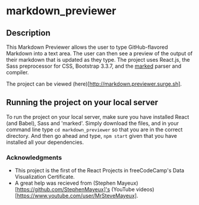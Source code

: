 # markdown_previewer

## Description
This Markdown Previewer allows the user to type GitHub-flavored Markdown into a text area. The user can then see a preview of the output of their markdown that is updated as they type. The project uses React.js, the Sass preprocessor for CSS, Bootstrap 3.3.7, and the [marked](https://github.com/markedjs/marked#marked) parser and compiler. 

The project can be viewed (here)[http://markdown.previewer.surge.sh].

## Running the project on your local server
To run the project on your local server, make sure you have installed React (and Babel), Sass and 'marked'. Simply download the files, and in your command line type `cd markdown_previewer` so that you are in the correct directory. And then go ahead and type, `npm start` given that you have installed all your dependencies. 

### Acknowledgments 
* This project is the first of the React Projects in freeCodeCamp's Data Visualization Certificate. 
* A great help was recieved from (Stephen Mayeux)[https://github.com/StephenMayeux]'s (YouTube videos)[https://www.youtube.com/user/MrSteveMayeux].
